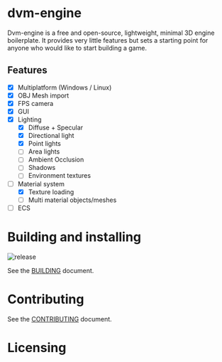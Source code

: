 # dvm-engine

Dvm-engine is a free and open-source, lightweight, minimal 3D engine boilerplate. 
It provides very little features but sets a starting point for anyone who would like to start building a game.

## Features

- [X] Multiplatform (Windows / Linux)
- [X] OBJ Mesh import
- [X] FPS camera
- [X] GUI
- [X] Lighting
  - [X] Diffuse + Specular
  - [X] Directional light
  - [X] Point lights
  - [ ] Area lights
  - [ ] Ambient Occlusion
  - [ ] Shadows
  - [ ] Environment textures
- [ ] Material system
  - [X] Texture loading
  - [ ] Multi material objects/meshes
- [ ] ECS

# Building and installing

![release](https://github.com/imedina7/dvm-engine/actions/workflows/release.yml/badge.svg)

See the [BUILDING](BUILDING.md) document.

# Contributing

See the [CONTRIBUTING](CONTRIBUTING.md) document.

# Licensing

<!--
Please go to https://choosealicense.com/licenses/ and choose a license that
fits your needs. The recommended license for a project of this type is the
GNU AGPLv3.
-->

